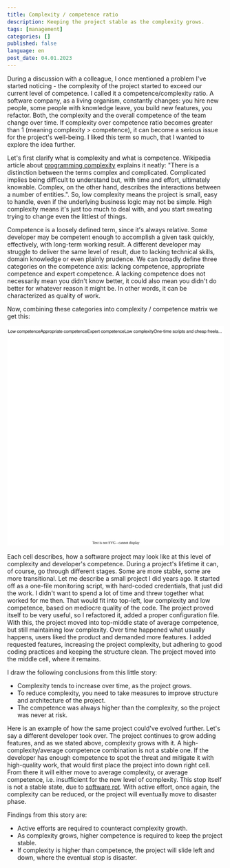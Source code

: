 ```yaml
---
title: Complexity / competence ratio
description: Keeping the project stable as the complexity grows.
tags: [management]
categories: []
published: false
language: en
post_date: 04.01.2023
---
```


During a discussion with a colleague, I once mentioned a problem I've started noticing - the complexity of the project started to exceed our current level of competence. I called it a competence/complexity ratio. A software company, as a living organism, constantly changes: you hire new people, some people with knowledge leave, you build new features, you refactor. Both, the complexity and the overall competence of the team change over time. If complexity over competence ratio becomes greater than 1 (meaning complexity > competence), it can become a serious issue for the project's well-being. I liked this term so much, that I wanted to explore the idea further.

<!--more-->

Let's first clarify what is complexity and what is competence. Wikipedia article about [programming complexity][1] explains it neatly: "There is a distinction between the terms complex and complicated. Complicated implies being difficult to understand but, with time and effort, ultimately knowable. Complex, on the other hand, describes the interactions between a number of entities.". So, low complexity means the project is small, easy to handle, even if the underlying business logic may not be simple. High complexity means it's just too much to deal with, and you start sweating trying to change even the littlest of things.

Competence is a loosely defined term, since it's always relative. Some developer may be competent enough to accomplish a given task quickly, effectively, with long-term working result. A different developer may struggle to deliver the same level of result, due to lacking technical skills, domain knowledge or even plainly prudence. We can broadly define three categories on the competence axis: lacking competence, appropriate competence and expert competence. A lacking competence does not necessarily mean you didn't know better, it could also mean you didn't do better for whatever reason it might be. In other words, it can be characterized as quality of work.

Now, combining these categories into complexity / competence matrix we get this:

<div class="text-center">
    <img class="img-fluid" src="/img/posts/2023-01-04-complexity-competence-ratio/1-complexity-competence-matrix.svg" alt="Complexity/competence matrix">
</div>

Each cell describes, how a software project may look like at this level of complexity and developer's competence. During a project's lifetime it can, of course, go through different stages. Some are more stable, some are more transitional. Let me describe a small project I did years ago. It started off as a one-file monitoring script, with hard-coded credentials, that just did the work. I didn't want to spend a lot of time and threw together what worked for me then. That would fit into top-left, low complexity and low competence, based on mediocre quality of the code. The project proved itself to be very useful, so I refactored it, added a proper configuration file. With this, the project moved into top-middle state of average competence, but still maintaining low complexity. Over time happened what usually happens, users liked the product and demanded more features. I added requested features, increasing the project complexity, but adhering to good coding practices and keeping the structure clean. The project moved into the middle cell, where it remains.

I draw the following conclusions from this little story:

- Complexity tends to increase over time, as the project grows.
- To reduce complexity, you need to take measures to improve structure and architecture of the project.
- The competence was always higher than the complexity, so the project was never at risk. 

Here is an example of how the same project could've evolved further. Let's say a different developer took over. The project continues to grow adding features, and as we stated above, complexity grows with it. A high-complexity/average competence combination is not a stable one. If the developer has enough competence to spot the threat and mitigate it with high-quality work, that would first place the project into down right cell. From there it will either move to average complexity, or average competence, i.e. insufficient for the new level of complexity. This stop itself is not a stable state, due to [software rot][2]. With active effort, once again, the complexity can be reduced, or the project will eventually move to disaster phase.

Findings from this story are:
- Active efforts are required to counteract complexity growth.
- As complexity grows, higher competence is required to keep the project stable.
- If complexity is higher than competence, the project will slide left and down, where the eventual stop is disaster.

[1]: https://en.wikipedia.org/wiki/Programming_complexity
[2]: https://en.wikipedia.org/wiki/Software_rot
